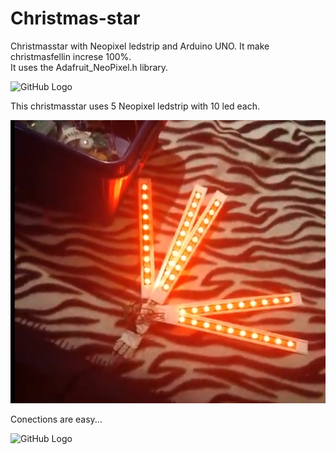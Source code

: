 # Christmas-star
Christmasstar with Neopixel ledstrip and Arduino UNO. It make christmasfellin increse 100%.  
It uses the Adafruit_NeoPixel.h  library.  


![GitHub Logo](/julstierna.gif)  

 

This christmasstar uses 5 Neopixel ledstrip with 10 led each.

![GitHub Logo](/Pict.jpg)  

Conections are easy...  

![GitHub Logo](/Namnlös.png)  
